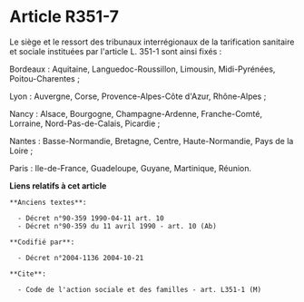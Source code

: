 # Article R351-7

Le siège et le ressort des tribunaux interrégionaux de la tarification sanitaire et sociale instituées par l'article L. 351-1
sont ainsi fixés :

Bordeaux : Aquitaine, Languedoc-Roussillon, Limousin, Midi-Pyrénées, Poitou-Charentes ;

Lyon : Auvergne, Corse, Provence-Alpes-Côte d'Azur, Rhône-Alpes ;

Nancy : Alsace, Bourgogne, Champagne-Ardenne, Franche-Comté, Lorraine, Nord-Pas-de-Calais, Picardie ;

Nantes : Basse-Normandie, Bretagne, Centre, Haute-Normandie, Pays de la Loire ;

Paris : Ile-de-France, Guadeloupe, Guyane, Martinique, Réunion.

**Liens relatifs à cet article**

	**Anciens textes**:

	  - Décret n°90-359 1990-04-11 art. 10
	  - Décret n°90-359 du 11 avril 1990 - art. 10 (Ab)

	**Codifié par**:

	  - Décret n°2004-1136 2004-10-21

	**Cite**:

	  - Code de l'action sociale et des familles - art. L351-1 (M)
